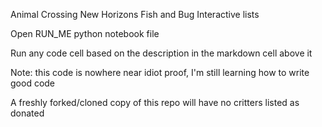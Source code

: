Animal Crossing New Horizons Fish and Bug Interactive lists

Open RUN_ME python notebook file

Run any code cell based on the description in the markdown cell above it

Note: this code is nowhere near idiot proof, I'm still learning how to write good code

A freshly forked/cloned copy of this repo will have no critters listed as donated
